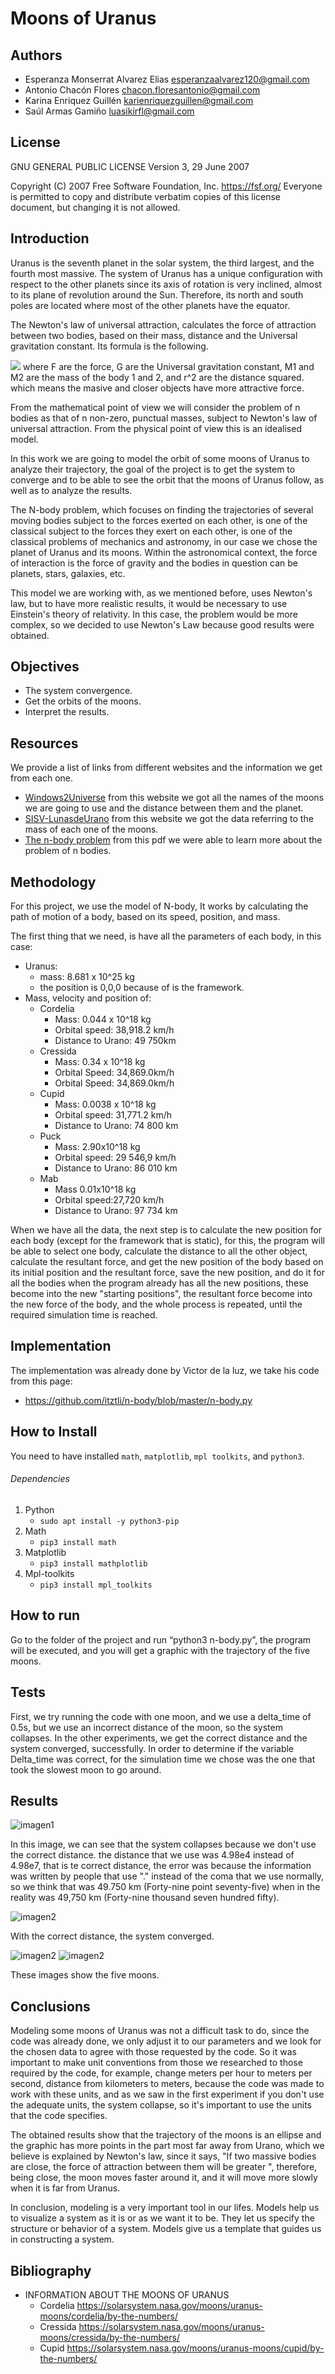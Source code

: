 # Moons of Uranus
## Authors
- Esperanza Monserrat Alvarez Elias esperanzaalvarez120@gmail.com
- Antonio Chacón Flores chacon.floresantonio@gmail.com
- Karina Enriquez Guillén karienriquezguillen@gmail.com
- Saúl Armas Gamiño   luasikirfl@gmail.com

## License

GNU GENERAL PUBLIC LICENSE
Version 3, 29 June 2007

Copyright (C) 2007 Free Software Foundation, Inc. <https://fsf.org/>
Everyone is permitted to copy and distribute verbatim copies
of this license document, but changing it is not allowed.

## Introduction

Uranus is the seventh planet in the solar system, the third largest, and the fourth most massive. The system of Uranus has a unique configuration with respect to the other planets since its axis of rotation is very inclined, almost to its plane of revolution around the Sun. Therefore, its north and south poles are located where most of the other planets have the equator.

The Newton's law of universal attraction, calculates the force of attraction between two bodies, based on their mass, distance and the Universal gravitation constant.
Its formula is the following.

<img src="https://render.githubusercontent.com/render/math?math=F = G \frac{M1M2}{r^2}">
where F are the force, G are the Universal gravitation constant, M1 and M2 are the mass of the body 1 and 2, and r^2 are the distance squared. which means the masive and closer objects have more attractive force.

From the mathematical point of view we will consider the problem of n bodies as that of n non-zero, punctual masses, subject to Newton's law of universal attraction. From the physical point of view this is an idealised model.

In this work we are going to model the orbit of some moons of Uranus to analyze their trajectory, the goal of the project is to get the system to converge and to be able to see the orbit that the moons of Uranus follow, as well as to analyze the results.

The N-body problem, which focuses on finding the trajectories of several moving bodies subject to the forces exerted on each other, is one of the classical
subject to the forces they exert on each other, is one of the classical problems of mechanics and astronomy, in our case we chose the planet of Uranus and its moons. Within the astronomical context, the force of interaction is the force of gravity and the bodies in question can be planets, stars, galaxies, etc.

This model we are working with, as we mentioned before, uses Newton's law, but to have more realistic results, it would be necessary to use Einstein's theory of relativity. In this case, the problem would be more complex, so we decided to use Newton's Law because good results were obtained.

## Objectives
- The system convergence.
- Get the orbits of the moons.
- Interpret the results.

## Resources
We provide a list of links from different websites and the information we get from each one.
- [Windows2Universe](https://www.windows2universe.org/our_solar_system/moons_table.html&lang=sp) from this website we got all the names of the moons we are going to use and the distance between them and the planet.
- [SISV-LunasdeUrano](https://sisv.idideadigital.com/urano/lunas-dats.htm) from this website we got the data referring to the mass of each one of the moons.
- [The n-body problem](https://core.ac.uk/download/pdf/39029007.pdf) from this pdf we were able to learn more about the problem of n bodies.

## Methodology
For this project, we use the model of N-body, It works by calculating the path of motion of a body, based on its speed, position, and mass.

The first thing that we need, is have all the parameters of each body, in this case:
- Uranus: 
  - mass: 8.681 x 10^25 kg
  - the position is 0,0,0 because of is the framework.
- Mass, velocity and position of:
  - Cordelia
    - Mass: 0.044 x 10^18 kg
    - Orbital speed: 38,918.2 km/h
    - Distance to Urano: 49 750km
  - Cressida
    - Mass: 0.34 x 10^18 kg
    - Orbital Speed: 34,869.0km/h
    - Orbital Speed: 34,869.0km/h
  - Cupid
    - Mass: 0.0038 x 10^18 kg
    - Orbital speed: 31,771.2 km/h
    - Distance to Urano: 74 800 km
  - Puck
    - Mass: 2.90x10^18 kg
    - Orbital speed: 29 546,9 km/h
    - Distance to Urano: 86 010 km
  - Mab
    - Mass 0.01x10^18 kg
    - Orbital speed:27,720 km/h
    - Distance to Urano: 97 734 km

When we have all the data, the next step is to calculate the new position for each body (except for the framework that is static), for this, the program will be able to select one body, calculate the distance to all the other object, calculate the resultant force, and get the new position of the body based on its initial position and the resultant force, save the new position, and do it for all the bodies when the program already has all the new positions, these become into the new "starting positions", the resultant force become into the new force of the body, and the whole process is repeated, until the required simulation time is reached.

## Implementation
The implementation was already done by Victor de la luz, we take his code from this page:
- https://github.com/itztli/n-body/blob/master/n-body.py
## How to Install
You need to have installed ```math```, ```matplotlib```, ```mpl toolkits```, and ```python3```.
###### Dependencies
1. Python
    - ```sudo apt install -y python3-pip```
2. Math
     - ```pip3 install math```
3. Matplotlib
     - ```pip3 install mathplotlib```
4. Mpl-toolkits
     - ```pip3 install mpl_toolkits```
## How to run
Go to the folder of the project and run “python3 n-body.py”, the program will be executed, and you will get a graphic with the trajectory of the five moons.
## Tests
First, we try running the code with one moon, and we use a delta_time of 0.5s, but we use an incorrect distance of the moon, so the system collapses.
In the other experiments, we get the correct distance and the system converged, successfully.
In order to determine if the variable Delta_time was correct, for the simulation time we chose was the one that took the slowest moon to go around.
## Results
![imagen1](/results/collapse.png)

In this image, we can see that the system collapses because we don't use the correct distance. the distance that we use was 4.98e4 instead of 4.98e7, that is te correct distance, the error was because the information was written by people that use "." instead of the coma that we use normally, so we think that was 49.750 km (Forty-nine point seventy-five) when in the reality was 49,750 km (Forty-nine thousand seven hundred fifty).

![imagen2](/results/cordelia.png)

With the correct distance, the system converged.

![imagen2](/results/bien_etiquetadas.png)
![imagen2](/results/etiqueta_lado.png)

These images show the five moons.
## Conclusions
Modeling some moons of Uranus was not a difficult task to do, since the code was already done, we only adjust it to our parameters and we look for the chosen data to agree with those requested by the code.
So it was important to make unit conventions from those we researched to those required by the code, for example, change meters per hour to meters per second, distance from kilometers to meters, because the code was made to work with these units, and as we saw in the first experiment if you don't use the adequate units, the system collapse, so it's important to use the units that the code specifies.

The obtained results show that the trajectory of the moons is an ellipse and the graphic has more points in the part most far away from Urano, which we believe is explained by Newton's law, since it says, "If two massive bodies are close, the force of attraction between them will be greater ", therefore, being close, the moon moves faster around it, and it will move more slowly when it is far from Uranus.




In conclusion, modeling is a very important tool in our lifes. Models help us to visualize a system as it is or as we want it to be. They let us specify the structure or behavior of a system. Models give us a template that guides us in constructing a system.
## Bibliography
- INFORMATION ABOUT THE MOONS OF URANUS
  - Cordelia
https://solarsystem.nasa.gov/moons/uranus-moons/cordelia/by-the-numbers/
  - Cressida
https://solarsystem.nasa.gov/moons/uranus-moons/cressida/by-the-numbers/
  - Cupid
https://solarsystem.nasa.gov/moons/uranus-moons/cupid/by-the-numbers/

